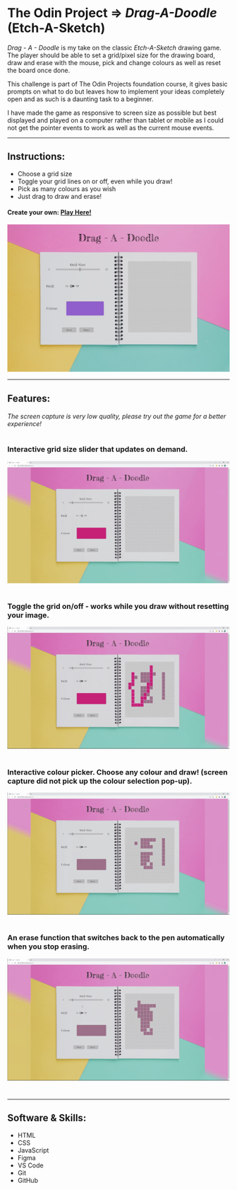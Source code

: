 # **The Odin Project =>** *Drag-A-Doodle* (Etch-A-Sketch)
*Drag - A - Doodle* is my take on the classic *Etch-A-Sketch* drawing game. The player should be able to set a grid/pixel size for the drawing board, draw and erase with the mouse, pick and change colours as well as reset the board once done. 

This challenge is part of The Odin Projects foundation course, it gives basic prompts on what to do but leaves how to implement your ideas completely open and as such is a daunting task to a beginner. 


I have made the game as responsive to screen size as possible but best displayed and played on a computer rather than tablet or mobile as I could not get the pointer events to work as well as the current mouse events.

---

## Instructions:
* Choose a grid size
* Toggle your grid lines on or off, even while you draw!
* Pick as many colours as you wish
* Just drag to draw and erase!
#### Create your own: **[Play Here!](https://capetownkimmy.github.io/Drag-A-Doodle/)**

![Screenshot of game UI](./images/Screenshot-start.jpg)

---
## Features:
###### The screen capture is very low quality, please try out the game for a better experience!
#
### Interactive grid size slider that updates on demand.
![Demo of grid size slider in action](./images/gridsize.gif)
#
### Toggle the grid on/off - works while you draw without resetting your image.
![Demo of grid toggle in action](./images/gridtoggle.gif)
#
### Interactive colour picker. Choose any colour and draw! (screen capture did not pick up the colour selection pop-up).
![Demo of grid toggle in action](./images/changecolour.gif)
#
### An erase function that switches back to the pen automatically when you stop erasing.
![Demo of grid toggle in action](./images/erase.gif)
#
---
## Software & Skills:
* HTML
* CSS
* JavaScript
* Figma
* VS Code
* Git
* GitHub

